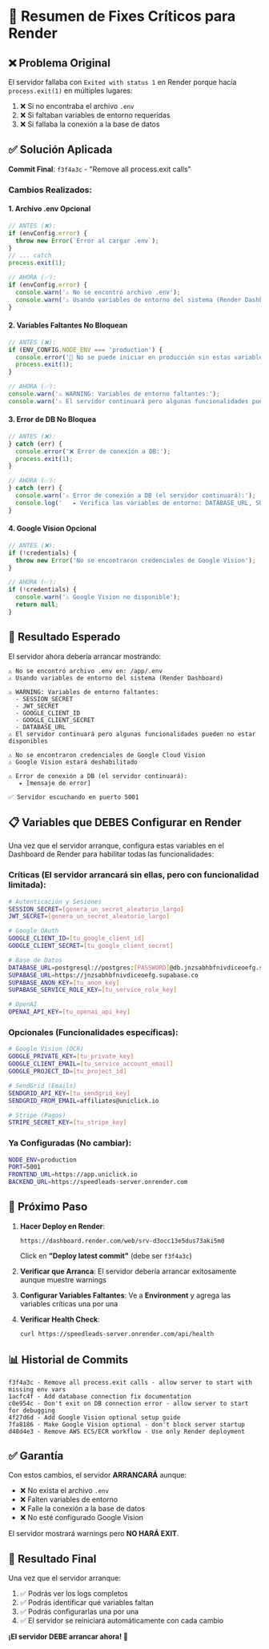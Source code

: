 # 🚨 Resumen de Fixes Críticos para Render

## ❌ Problema Original

El servidor fallaba con `Exited with status 1` en Render porque hacía `process.exit(1)` en múltiples lugares:

1. ❌ Si no encontraba el archivo `.env`
2. ❌ Si faltaban variables de entorno requeridas
3. ❌ Si fallaba la conexión a la base de datos

## ✅ Solución Aplicada

**Commit Final**: `f3f4a3c` - "Remove all process.exit calls"

### Cambios Realizados:

#### 1. **Archivo .env Opcional**
```javascript
// ANTES (❌):
if (envConfig.error) {
  throw new Error(`Error al cargar .env`);
}
// ... catch
process.exit(1);

// AHORA (✅):
if (envConfig.error) {
  console.warn('⚠️ No se encontró archivo .env');
  console.warn('⚠️ Usando variables de entorno del sistema (Render Dashboard)');
}
```

#### 2. **Variables Faltantes No Bloquean**
```javascript
// ANTES (❌):
if (ENV_CONFIG.NODE_ENV === 'production') {
  console.error('🚨 No se puede iniciar en producción sin estas variables');
  process.exit(1);
}

// AHORA (✅):
console.warn('⚠️ WARNING: Variables de entorno faltantes:');
console.warn('⚠️ El servidor continuará pero algunas funcionalidades pueden no estar disponibles');
```

#### 3. **Error de DB No Bloquea**
```javascript
// ANTES (❌):
} catch (err) {
  console.error('❌ Error de conexión a DB:');
  process.exit(1);
}

// AHORA (✅):
} catch (err) {
  console.warn('⚠️ Error de conexión a DB (el servidor continuará):');
  console.log('   ▸ Verifica las variables de entorno: DATABASE_URL, SUPABASE_URL');
}
```

#### 4. **Google Vision Opcional**
```javascript
// ANTES (❌):
if (!credentials) {
  throw new Error('No se encontraron credenciales de Google Vision');
}

// AHORA (✅):
if (!credentials) {
  console.warn('⚠️ Google Vision no disponible');
  return null;
}
```

## 🚀 Resultado Esperado

El servidor ahora debería arrancar mostrando:

```
⚠️ No se encontró archivo .env en: /app/.env
⚠️ Usando variables de entorno del sistema (Render Dashboard)

⚠️ WARNING: Variables de entorno faltantes:
  - SESSION_SECRET
  - JWT_SECRET
  - GOOGLE_CLIENT_ID
  - GOOGLE_CLIENT_SECRET
  - DATABASE_URL
⚠️ El servidor continuará pero algunas funcionalidades pueden no estar disponibles

⚠️ No se encontraron credenciales de Google Cloud Vision
⚠️ Google Vision estará deshabilitado

⚠️ Error de conexión a DB (el servidor continuará):
   ▸ [mensaje de error]

✅ Servidor escuchando en puerto 5001
```

## 📋 Variables que DEBES Configurar en Render

Una vez que el servidor arranque, configura estas variables en el Dashboard de Render para habilitar todas las funcionalidades:

### Críticas (El servidor arrancará sin ellas, pero con funcionalidad limitada):
```bash
# Autenticación y Sesiones
SESSION_SECRET=[genera_un_secret_aleatorio_largo]
JWT_SECRET=[genera_un_secret_aleatorio_largo]

# Google OAuth
GOOGLE_CLIENT_ID=[tu_google_client_id]
GOOGLE_CLIENT_SECRET=[tu_google_client_secret]

# Base de Datos
DATABASE_URL=postgresql://postgres:[PASSWORD]@db.jnzsabhbfnivdiceoefg.supabase.co:5432/postgres
SUPABASE_URL=https://jnzsabhbfnivdiceoefg.supabase.co
SUPABASE_ANON_KEY=[tu_anon_key]
SUPABASE_SERVICE_ROLE_KEY=[tu_service_role_key]

# OpenAI
OPENAI_API_KEY=[tu_openai_api_key]
```

### Opcionales (Funcionalidades específicas):
```bash
# Google Vision (OCR)
GOOGLE_PRIVATE_KEY=[tu_private_key]
GOOGLE_CLIENT_EMAIL=[tu_service_account_email]
GOOGLE_PROJECT_ID=[tu_project_id]

# SendGrid (Emails)
SENDGRID_API_KEY=[tu_sendgrid_key]
SENDGRID_FROM_EMAIL=affiliates@uniclick.io

# Stripe (Pagos)
STRIPE_SECRET_KEY=[tu_stripe_key]
```

### Ya Configuradas (No cambiar):
```bash
NODE_ENV=production
PORT=5001
FRONTEND_URL=https://app.uniclick.io
BACKEND_URL=https://speedleads-server.onrender.com
```

## 🎯 Próximo Paso

1. **Hacer Deploy en Render**:
   ```
   https://dashboard.render.com/web/srv-d3occ13e5dus73aki5m0
   ```
   Click en **"Deploy latest commit"** (debe ser `f3f4a3c`)

2. **Verificar que Arranca**:
   El servidor debería arrancar exitosamente aunque muestre warnings

3. **Configurar Variables Faltantes**:
   Ve a **Environment** y agrega las variables críticas una por una

4. **Verificar Health Check**:
   ```bash
   curl https://speedleads-server.onrender.com/api/health
   ```

## 📊 Historial de Commits

```
f3f4a3c - Remove all process.exit calls - allow server to start with missing env vars
1acfc4f - Add database connection fix documentation
c0e954c - Don't exit on DB connection error - allow server to start for debugging
4f27d6d - Add Google Vision optional setup guide
7fa8186 - Make Google Vision optional - don't block server startup
d48d4e3 - Remove AWS ECS/ECR workflow - Use only Render deployment
```

## ✅ Garantía

Con estos cambios, el servidor **ARRANCARÁ** aunque:
- ❌ No exista el archivo `.env`
- ❌ Falten variables de entorno
- ❌ Falle la conexión a la base de datos
- ❌ No esté configurado Google Vision

El servidor mostrará warnings pero **NO HARÁ EXIT**.

## 🎉 Resultado Final

Una vez que el servidor arranque:
1. ✅ Podrás ver los logs completos
2. ✅ Podrás identificar qué variables faltan
3. ✅ Podrás configurarlas una por una
4. ✅ El servidor se reiniciará automáticamente con cada cambio

**¡El servidor DEBE arrancar ahora! 🚀**
